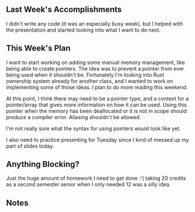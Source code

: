 ## Last Week's Accomplishments

<!-- > In this section, you can write about what you accomplished in the previous week. -->

<!-- > This past week, I was able to implement the the dialog box for creating a new user in the front end. I \ -->
<!-- > learned how to send requests in JavaScript to the backend API. -->

I didn't write any code (it was an especially busy week), but I helped with the presentation and started looking into
what I want to do next.

## This Week's Plan

<!-- > In this section, you can write about what you have planned for next week. -->

<!-- > After my accomplishments from last week, I plan to add accessibility features to the user creation dialog box. \ -->
<!-- > I also plan on attending the git workshop this week. -->

I want to start working on adding some manual memory management, like being able to create pointers. The idea was to prevent
a pointer from ever being used when it shouldn't be. Fortunately I'm looking into Rust ownership system already for another
class, and I wanted to work on implementing some of those ideas. I plan to do more reading this weekend.

At this point, I think there may need to be a pointer type, and a context for a pointer/array that gives more information on
how it can be used. Using this pointer when the memory has been deallocated or it is not in scope should produce a compiler
error. Aliasing shouldn't be allowed.

I'm not really sure what the syntax for using pointers would look like yet.

I also need to practice presenting for Tuesday since I kind of messed up my part of slides today.

## Anything Blocking?

<!-- > In this section, you can write about any blockers that you are having trouble in the project. -->

<!-- > I don't know how to test the accessibility features I am going to be implementing this week, so i am going to \ -->
<!-- > ask my mentors if they have any suggestions. -->

Just the huge amount of homework I need to get done :'( taking 20 credits as a second semester senior when I only needed 12
was a silly idea.

## Notes

<!-- > This is an optional section for any sort of information that does not fall under any of the other categories. -->

